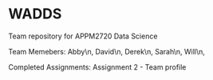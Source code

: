 # WADDS
Team repository for APPM2720 Data Science

Team Memebers:
Abby\n,
David\n,
Derek\n,
Sarah\n,
Will\n,

Completed Assignments:
Assignment 2 - Team profile
